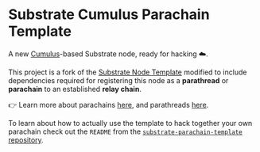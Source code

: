 # Substrate Cumulus Parachain Template

A new [Cumulus](https://github.com/paritytech/cumulus/)-based Substrate node, ready for hacking :cloud:.

This project is a fork of the
[Substrate Node Template](https://github.com/substrate-developer-hub/substrate-node-template)
modified to include dependencies required for registering this node as a **parathread** or
**parachain** to an established **relay chain**.

👉 Learn more about parachains [here](https://wiki.polkadot.network/docs/learn-parachains), and
parathreads [here](https://wiki.polkadot.network/docs/learn-parathreads).

To learn about how to actually use the template to hack together your own parachain check out the
`README` from the [`substrate-parachain-template` repository](https://github.com/substrate-developer-hub/substrate-parachain-template/).
